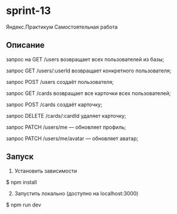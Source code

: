 # sprint-13

Яндекс.Практикум Самостоятельная работа

## Описание

запрос на GET /users возвращает всех пользователей из базы;

запрос GET /users/:userId возвращает конкретного пользователя;

запрос POST /users создаёт пользователя;

запрос GET /cards возвращает все карточки всех пользователей;

запрос POST /cards создаёт карточку;

запрос DELETE /cards/:cardId удаляет карточку;

запрос PATCH /users/me — обновляет профиль;

запрос PATCH /users/me/avatar — обновляет аватар;

## Запуск

1. Установить зависимости

\$ npm install

2. Запустить локально (доступно на localhost:3000)

\$ npm run dev
